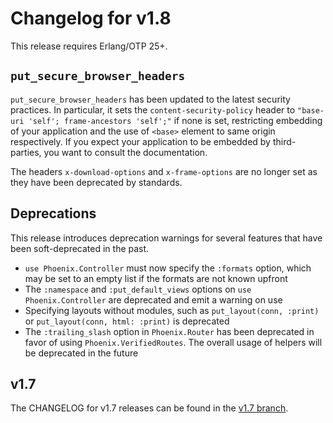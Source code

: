 # Changelog for v1.8

This release requires Erlang/OTP 25+.

## `put_secure_browser_headers`

`put_secure_browser_headers` has been updated to the latest security practices. In particular, it sets the `content-security-policy` header to `"base-uri 'self'; frame-ancestors 'self';"` if none is set, restricting embedding of your application and the use of `<base>` element to same origin respectively. If you expect your application to be embedded by third-parties, you want to consult the documentation.

The headers `x-download-options` and `x-frame-options` are no longer set as they have been deprecated by standards.

## Deprecations

This release introduces deprecation warnings for several features that have been soft-deprecated in the past.

  * `use Phoenix.Controller` must now specify the `:formats` option, which may be set to an empty list if the formats are not known upfront
  * The `:namespace` and `:put_default_views` options on `use Phoenix.Controller` are deprecated and emit a warning on use
  * Specifying layouts without modules, such as `put_layout(conn, :print)` or `put_layout(conn, html: :print)` is deprecated
  * The `:trailing_slash` option in `Phoenix.Router` has been deprecated in favor of using `Phoenix.VerifiedRoutes`. The overall usage of helpers will be deprecated in the future

## v1.7

The CHANGELOG for v1.7 releases can be found in the [v1.7 branch](https://github.com/phoenixframework/phoenix/blob/v1.7/CHANGELOG.md).
